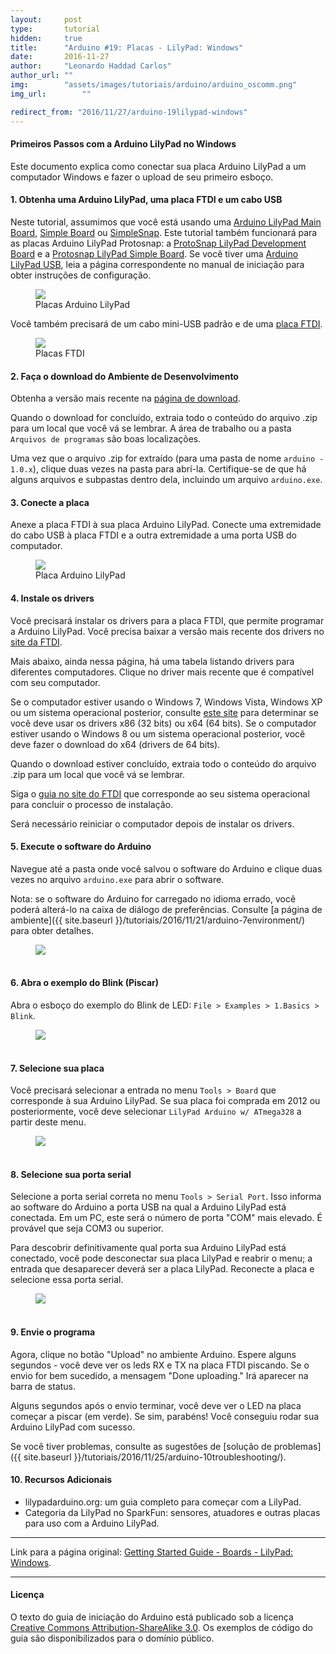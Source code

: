 ```yaml
---
layout:     post
type:       tutorial
hidden:     true
title:      "Arduino #19: Placas - LilyPad: Windows"
date:       2016-11-27
author:     "Leonardo Haddad Carlos"
author_url: ""
img:        "assets/images/tutoriais/arduino/arduino_oscomm.png"
img_url: 		""

redirect_from: "2016/11/27/arduino-19lilypad-windows"
---
```


#### Primeiros Passos com a Arduino LilyPad no Windows

Este documento explica como conectar sua placa Arduino LilyPad a um computador Windows e fazer o upload de seu primeiro esboço.

#### 1. Obtenha uma Arduino LilyPad, uma placa FTDI e um cabo USB

Neste tutorial, assumimos que você está usando uma [Arduino LilyPad Main Board](http://lilypadarduino.org/?p=128), [Simple Board](http://lilypadarduino.org/?p=149) ou [SimpleSnap](http://lilypadarduino.org/?p=289). Este tutorial também funcionará para as placas Arduino LilyPad Protosnap: a [ProtoSnap LilyPad Development Board](http://lilypadarduino.org/?p=489) e a [Protosnap LilyPad Simple Board](http://lilypadarduino.org/?p=1461). Se você tiver uma [Arduino LilyPad USB](http://lilypadarduino.org/?p=1494), leia a página correspondente no manual de iniciação para obter instruções de configuração.

<div class="img-container">
  <figure>
    <img src="{{ site.baseurl }}/assets/images/tutoriais/arduino/lily_boards.jpg">
    <figcaption>Placas Arduino LilyPad</figcaption>
  </figure>
</div>

Você também precisará de um cabo mini-USB padrão e de uma [placa FTDI](http://lilypadarduino.org/?p=452).

<div class="img-container">
  <figure>
    <img src="{{ site.baseurl }}/assets/images/tutoriais/arduino/lily_ftdi.jpg">
    <figcaption>Placas FTDI</figcaption>
  </figure>
</div>

#### 2. Faça o download do Ambiente de Desenvolvimento

Obtenha a versão mais recente na [página de download](https://www.arduino.cc/en/Main/Software).

Quando o download for concluído, extraia todo o conteúdo do arquivo .zip para um local que você vá se lembrar. A área de trabalho ou a pasta `Arquivos de programas` são boas localizações.

Uma vez que o arquivo .zip for extraído (para uma pasta de nome `arduino - 1.0.x`), clique duas vezes na pasta para abrí-la. Certifique-se de que há alguns arquivos e subpastas dentro dela, incluindo um arquivo `arduino.exe`.

#### 3. Conecte a placa

Anexe a placa FTDI à sua placa Arduino LilyPad. Conecte uma extremidade do cabo USB à placa FTDI e a outra extremidade a uma porta USB do computador.

<div class="img-container">
  <figure>
    <img src="{{ site.baseurl }}/assets/images/tutoriais/arduino/lily_board.jpg">
    <figcaption>Placa Arduino LilyPad</figcaption>
  </figure>
</div>

#### 4. Instale os drivers

Você precisará instalar os drivers para a placa FTDI, que permite programar a Arduino LilyPad. Você precisa baixar a versão mais recente dos drivers no [site da FTDI](http://www.ftdichip.com/Drivers/VCP.htm).

Mais abaixo, ainda nessa página, há uma tabela listando drivers para diferentes computadores. Clique no driver mais recente que é compatível com seu computador.

Se o computador estiver usando o Windows 7, Windows Vista, Windows XP ou um sistema operacional posterior, consulte [este site](http://support.microsoft.com/kb/827218) para determinar se você deve usar os drivers x86 (32 bits) ou x64 (64 bits). Se o computador estiver usando o Windows 8 ou um sistema operacional posterior, você deve fazer o download do x64 (drivers de 64 bits).

Quando o download estiver concluído, extraia todo o conteúdo do arquivo .zip para um local que você vá se lembrar.

Siga o [guia no site do FTDI](http://www.ftdichip.com/Support/Documents/InstallGuides.htm) que corresponde ao seu sistema operacional para concluir o processo de instalação.

Será necessário reiniciar o computador depois de instalar os drivers.

#### 5. Execute o software do Arduino

Navegue até a pasta onde você salvou o software do Arduino e clique duas vezes no arquivo `arduino.exe` para abrir o software.

Nota: se o software do Arduino for carregado no idioma errado, você poderá alterá-lo na caixa de diálogo de preferências. Consulte [a página de ambiente]({{ site.baseurl }}/tutoriais/2016/11/21/arduino-7environment/) para obter detalhes.

<div class="img-container">
  <figure>
    <img class="large" src="{{ site.baseurl }}/assets/images/tutoriais/arduino/lily_blink.png">
    <figcaption>&nbsp;</figcaption>
  </figure>
</div>

#### 6. Abra o exemplo do Blink (Piscar)

Abra o esboço do exemplo do Blink de LED: `File > Examples > 1.Basics > Blink`.

<div class="img-container">
  <figure>
    <img class="large" src="{{ site.baseurl }}/assets/images/tutoriais/arduino/lily_blink.png">
    <figcaption>&nbsp;</figcaption>
  </figure>
</div>

#### 7. Selecione sua placa

Você precisará selecionar a entrada no menu `Tools > Board` que corresponde à sua Arduino LilyPad. Se sua placa foi comprada em 2012 ou posteriormente, você deve selecionar `LilyPad Arduino w/ ATmega328` a partir deste menu.

<div class="img-container">
  <figure>
    <img class="large" src="{{ site.baseurl }}/assets/images/tutoriais/arduino/lilywindows_chooseboard.jpg">
    <figcaption>&nbsp;</figcaption>
  </figure>
</div>

#### 8. Selecione sua porta serial

Selecione a porta serial correta no menu `Tools > Serial Port`. Isso informa ao software do Arduino a porta USB na qual a Arduino LilyPad está conectada. Em um PC, este será o número de porta "COM" mais elevado. É provável que seja COM3 ou superior.

Para descobrir definitivamente qual porta sua Arduino LilyPad está conectado, você pode desconectar sua placa LilyPad e reabrir o menu; a entrada que desaparecer deverá ser a placa LilyPad. Reconecte a placa e selecione essa porta serial.

<div class="img-container">
  <figure>
    <img src="{{ site.baseurl }}/assets/images/tutoriais/arduino/lilywindows_chooseport.png">
    <figcaption>&nbsp;</figcaption>
  </figure>
</div>

#### 9. Envie o programa

Agora, clique no botão "Upload" no ambiente Arduino. Espere alguns segundos - você deve ver os leds RX e TX na placa FTDI piscando. Se o envio for bem sucedido, a mensagem "Done uploading." Irá aparecer na barra de status.

Alguns segundos após o envio terminar, você deve ver o LED na placa começar a piscar (em verde). Se sim, parabéns! Você conseguiu rodar sua Arduino LilyPad com sucesso.

Se você tiver problemas, consulte as sugestões de [solução de problemas]({{ site.baseurl }}/tutoriais/2016/11/25/arduino-10troubleshooting/).

#### 10. Recursos Adicionais

- lilypadarduino.org: um guia completo para começar com a LilyPad.
- Categoria da LilyPad no SparkFun: sensores, atuadores e outras placas para uso com a Arduino LilyPad.

----

Link para a página original: [Getting Started Guide - Boards - LilyPad: Windows](https://www.arduino.cc/en/Guide/LilyPadWindows).

----

#### Licença

O texto do guia de iniciação do Arduino está publicado sob a licença [Creative Commons Attribution-ShareAlike 3.0](https://creativecommons.org/licenses/by-sa/3.0). Os exemplos de código do guia são disponibilizados para o domínio público.
